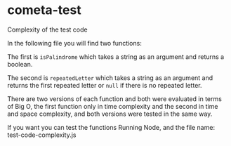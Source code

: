 # cometa-test

Complexity of the test code

In the following file you will find two functions:

The first is `isPalindrome` which takes a string as an argument and returns a boolean.

The second is `repeatedLetter` which takes a string as an argument and returns the first repeated letter or `null` if there is no repeated letter.

There are two versions of each function and both were evaluated in terms of Big O, the first function only in time complexity and the second in time and space complexity, and both versions were tested in the same way.

If you want you can test the functions
Running Node, and the file name: test-code-complexity.js
